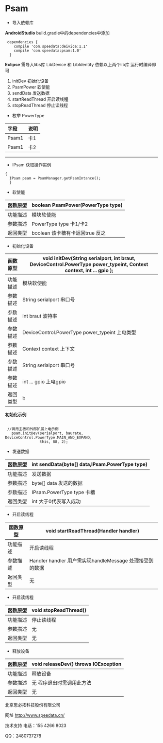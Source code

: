 # Psam
-  导入依赖库



**AndroidStudio** build.gradle中的dependencies中添加

```
 dependencies {
    compile 'com.speedata:deivice:1.1'
    compile 'com.speedata:psam:1.0'
  }
```
**Eclipse** 需导入libs库 LibDevice 和 LibIdentity
依赖以上两个lib库  运行时编译即可

1. initDev 初始化设备
1. PsamPower 软使能
1. sendData 发送数据
1. startReadThread 开启读线程
1. stopReadThread 停止读线程


-  枚举 PowerType

|字段|说明|
|:----    |:-------    |
|Psam1  |卡1    |
|Psam1 |卡2 |

------------

-  IPsam 获取操作实例
```
{
  IPsam psam = PsamManager.getPsamIntance();
  }
```


-  软使能

函数原型|boolean PsamPower(PowerType type)                                  |
-------    |-------
|功能描述  |模块软使能|
|参数描述  |PowerType type 卡1/卡2 |
|返回类型  |boolean 该卡槽有卡返回true 反之|


-  初始化设备

|函数原型|void initDev(String serialport, int braut, DeviceControl.PowerType power_typeint, Context context, int ...  gpio );	                                   |
-------    |-------
|功能描述  |模块软使能|
|参数描述  |String serialport 串口号 |
|参数描述  |int braut 波特率 |
|参数描述  |DeviceControl.PowerType power_typeint 上电类型 |
|参数描述  |Context context 上下文|
|参数描述  |String serialport 串口号 |
|参数描述  |int ...  gpio 上电gpio |
|返回类型  |b|
**初始化示例**

```

 //调用主板和外部扩展上电示例
   psam.initDev(serialport, baurate, DeviceControl.PowerType.MAIN_AND_EXPAND,
                this, 88, 2);
```

-  发送数据

|函数原型|int sendData(byte[] data,IPsam.PowerType type)	                                   |
-------    |-------
|功能描述  |发送数据|
|参数描述  |byte[] data 发送的数据|
|参数描述  |IPsam.PowerType type 卡槽|
|返回类型  |int  大于0代表写入成功  |

-  开启读线程

|函数原型|void  startReadThread(Handler handler)	                                   |
-------    |-------
|功能描述  |开启读线程|
|参数描述  |Handler handler  用户需实现handleMessage 处理接受到的数据|
|返回类型  |无  |

-  开启读线程

|函数原型|void  stopReadThread()	                                   |
-------    |-------
|功能描述  |停止读线程|
|参数描述  |无|
|返回类型  |无  |

-  释放设备

函数原型|void releaseDev() throws IOException	                                   |
-------    |-------
|功能描述  |释放设备|
|参数描述  |无  程序退出时需调用此方法|
|返回类型  |无  |



北京思必拓科技股份有限公司

网址 http://www.speedata.cn/

技术支持 电话：155 4266 8023

QQ：2480737278